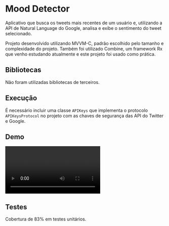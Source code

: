# Mood Detector
Aplicativo que busca os tweets mais recentes de um usuário e, utilizando a API de Natural Language do Google, analisa e exibe o sentimento do tweet selecionado.

Projeto desenvolvido utilizando MVVM-C, padrão escolhido pelo tamanho e complexidade do projeto.
Também foi utilizado Combine, um framework Rx que venho estudando atualmente e este projeto foi usado como prática.

## Bibliotecas
Não foram utilizadas bibliotecas de terceiros.

## Execução
É necessário incluir uma classe `APIKeys` que implementa o protocolo `APIKeysProtocol` no projeto com as chaves de segurança das API do Twitter e Google.

## Demo
![Vídeo](simulator.mp4)

## Testes
Cobertura de 83% em testes unitários.
